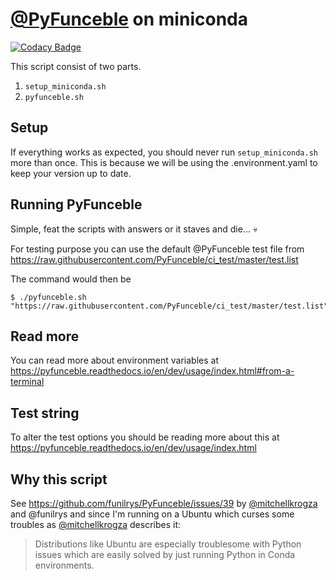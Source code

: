 # [@PyFunceble](https://pyfunceble.github.io) on miniconda

[![Codacy Badge](https://api.codacy.com/project/badge/Grade/7e9d0f339cd046c4ab8b162e6805f182)](https://app.codacy.com/gh/PyFunceble-Templates/pyfunceble-miniconda?utm_source=github.com&utm_medium=referral&utm_content=PyFunceble-Templates/pyfunceble-miniconda&utm_campaign=Badge_Grade_Settings)

This script consist of two parts.
  1. `setup_miniconda.sh`
  2. `pyfunceble.sh`

## Setup

If everything works as expected, you should never run `setup_miniconda.sh`
more than once. This is because we will be using the .environment.yaml
to keep your version up to date.

## Running PyFunceble

Simple, feat the scripts with answers or it staves and die... :skull:

For testing purpose you can use the default @PyFunceble test file from
<https://raw.githubusercontent.com/PyFunceble/ci_test/master/test.list>

The command would then be

```shell
$ ./pyfunceble.sh "https://raw.githubusercontent.com/PyFunceble/ci_test/master/test.list"
```

## Read more

You can read more about environment variables at
<https://pyfunceble.readthedocs.io/en/dev/usage/index.html#from-a-terminal>

## Test string

To alter the test options you should be reading more about this at
<https://pyfunceble.readthedocs.io/en/dev/usage/index.html>

## Why this script

See <https://github.com/funilrys/PyFunceble/issues/39> by
[@mitchellkrogza](https://github.com/mitchellkrogza)
and @funilrys and since I'm running on a Ubuntu
which curses some troubles
as [@mitchellkrogza](https://github.com/mitchellkrogza) describes it:

> Distributions like Ubuntu are especially troublesome with Python issues
> which are easily solved by just running Python in Conda environments.
